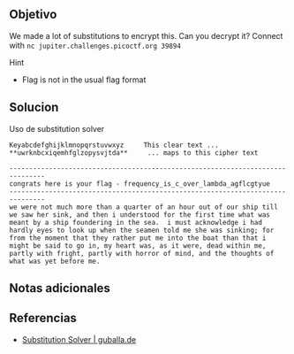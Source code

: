 ## Objetivo
We made a lot of substitutions to encrypt this. Can you decrypt it? Connect with `nc jupiter.challenges.picoctf.org 39894`

Hint
- Flag is not in the usual flag format

## Solucion

Uso de substitution solver
```
Keyabcdefghijklmnopqrstuvwxyz     This clear text ...  
**uwrknbcxiqemhfglzopysvjtda**     ... maps to this cipher text

-------------------------------------------------------------------------------
congrats here is your flag - frequency_is_c_over_lambda_agflcgtyue
-------------------------------------------------------------------------------
we were not much more than a quarter of an hour out of our ship till we saw her sink, and then i understood for the first time what was meant by a ship foundering in the sea.  i must acknowledge i had hardly eyes to look up when the seamen told me she was sinking; for from the moment that they rather put me into the boat than that i might be said to go in, my heart was, as it were, dead within me, partly with fright, partly with horror of mind, and the thoughts of what was yet before me.
```

## Notas adicionales
## Referencias
- [Substitution Solver | guballa.de](https://www.guballa.de/substitution-solver)